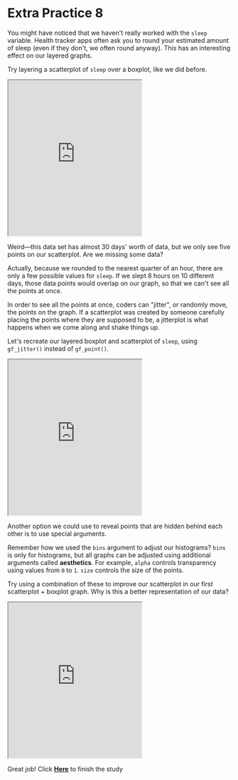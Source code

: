 # Extra Practice 8

You might have noticed that we haven't really worked with the `sleep` variable. Health tracker apps often ask you to round your estimated amount of sleep (even if they don't, we often round anyway). This has an interesting effect on our layered graphs.

Try layering a scatterplot of `sleep` over a boxplot, like we did before.

<iframe data-type="datacamp" id="extra-8-1" height="350" src="https://uclatall.github.io/mtucker-coding-study/data-camp/dc-extra-8-1.html"></iframe>

Weird&mdash;this data set has almost 30 days' worth of data, but we only see five points on our scatterplot. Are we missing some data?

Actually, because we rounded to the nearest quarter of an hour, there are only a few possible values for `sleep`. If we slept 8 hours on 10 different days, those data points would overlap on our graph, so that we can't see all the points at once.

In order to see all the points at once, coders can "jitter", or randomly move, the points on the graph. If a scatterplot was created by someone carefully placing the points where they are supposed to be, a jitterplot is what happens when we come along and shake things up.

Let's recreate our layered boxplot and scatterplot of `sleep`, using `gf_jitter()` instead of `gf_point()`.

<iframe data-type="datacamp" id="extra-8-2" height="350" src="https://uclatall.github.io/mtucker-coding-study/data-camp/dc-extra-8-2.html"></iframe>

Another option we could use to reveal points that are hidden behind each other is to use special arguments. 

Remember how we used the `bins` argument to adjust our histograms? `bins` is only for histograms, but all graphs can be adjusted using additional arguments called **aesthetics**.  For example, `alpha` controls transparency using values from `0` to `1`. `size` controls the size of the points.

Try using a combination of these to improve our scatterplot in our first scatterplot + boxplot graph. Why is this a better representation of our data?

<iframe data-type="datacamp" id="extra-8-3" height="350" src="https://uclatall.github.io/mtucker-coding-study/data-camp/dc-extra-8-3.html"></iframe>



Great job! Click [**Here**](https://uclapsych.qualtrics.com/jfe/form/SV_24zyJv5sB10fdxI) to finish the study  
